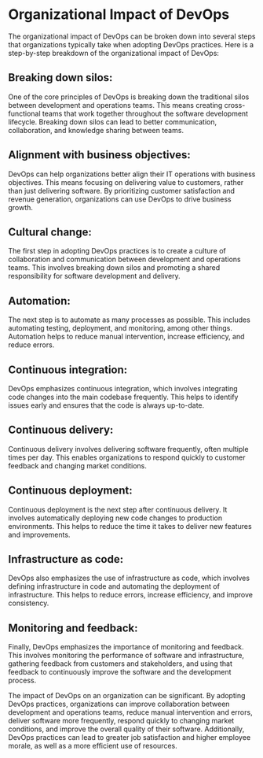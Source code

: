 # Organizational Impact of DevOps

The organizational impact of DevOps can be broken down into several steps that organizations typically take when adopting DevOps practices. Here is a step-by-step breakdown of the organizational impact of DevOps:

## Breaking down silos:
One of the core principles of DevOps is breaking down the traditional silos between development and operations teams. This means creating cross-functional teams that work together throughout the software development lifecycle. Breaking down silos can lead to better communication, collaboration, and knowledge sharing between teams.

## Alignment with business objectives:
DevOps can help organizations better align their IT operations with business objectives. This means focusing on delivering value to customers, rather than just delivering software. By prioritizing customer satisfaction and revenue generation, organizations can use DevOps to drive business growth.

## Cultural change: 
The first step in adopting DevOps practices is to create a culture of collaboration and communication between development and operations teams. This involves breaking down silos and promoting a shared responsibility for software development and delivery.

## Automation: 
The next step is to automate as many processes as possible. This includes automating testing, deployment, and monitoring, among other things. Automation helps to reduce manual intervention, increase efficiency, and reduce errors.

## Continuous integration:
 DevOps emphasizes continuous integration, which involves integrating code changes into the main codebase frequently. This helps to identify issues early and ensures that the code is always up-to-date.

## Continuous delivery: 
Continuous delivery involves delivering software frequently, often multiple times per day. This enables organizations to respond quickly to customer feedback and changing market conditions.

## Continuous deployment:
 Continuous deployment is the next step after continuous delivery. It involves automatically deploying new code changes to production environments. This helps to reduce the time it takes to deliver new features and improvements.

## Infrastructure as code:
 DevOps also emphasizes the use of infrastructure as code, which involves defining infrastructure in code and automating the deployment of infrastructure. This helps to reduce errors, increase efficiency, and improve consistency.

## Monitoring and feedback:
 Finally, DevOps emphasizes the importance of monitoring and feedback. This involves monitoring the performance of software and infrastructure, gathering feedback from customers and stakeholders, and using that feedback to continuously improve the software and the development process.

The impact of DevOps on an organization can be significant. By adopting DevOps practices, organizations can improve collaboration between development and operations teams, reduce manual intervention and errors, deliver software more frequently, respond quickly to changing market conditions, and improve the overall quality of their software. Additionally, DevOps practices can lead to greater job satisfaction and higher employee morale, as well as a more efficient use of resources.
